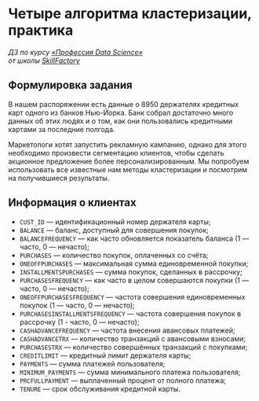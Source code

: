# Четыре алгоритма кластеризации, практика

*ДЗ по курсу [«Профессия Data Science»](https://lms.skillfactory.ru/courses/course-v1:Skillfactory+DST-PRO+15APR2020/about)\
от школы [SkillFactory](https://skillfactory.ru)*

## Формулировка задания

В нашем распоряжении есть данные о 8950 держателях кредитных карт одного из банков Нью-Йорка. Банк собрал достаточно много данных об этих людях и о том, как они пользовались кредитными картами за последние полгода.

Маркетологи хотят запустить рекламную кампанию, однако для этого необходимо произвести сегментацию клиентов, чтобы сделать акционное предложение более персонализированным. Мы попробуем использовать все известные нам методы кластеризации и посмотрим на получившиеся результаты.

## Информация о клиентах

- `CUST_ID` — идентификационный номер держателя карты;
- `BALANCE` — баланс, доступный для совершения покупок;
- `BALANCEFREQUENCY` — как часто обновляется показатель баланса (1 — часто, 0 — нечасто);
- `PURCHASES` — количество покупок, оплаченных со счёта;
- `ONEOFFPURCHASES` — максимальная сумма единовременной покупки;
- `INSTALLMENTSPURCHASES` — сумма покупок, сделанных в рассрочку;
- `PURCHASESFREQUENCY` — как часто в целом совершаются покупки (1 — часто, 0 — нечасто);
- `ONEOFFPURCHASESFREQUENCY` — частота совершения единовременных покупок (1 — часто, 0 — нечасто);
- `PURCHASESINSTALLMENTSFREQUENCY` — частота совершения покупок в рассрочку (1 - часто, 0 — нечасто);
- `CASHADVANCEFREQUENCY` — частота внесения авансовых платежей;
- `CASHADVANCETRX` — количество транзакций с авансовыми взносами;
- `PURCHASESTRX` — количество совершённых транзакций с покупками;
- `CREDITLIMIT` — кредитный лимит держателя карты;
- `PAYMENTS` — сумма платежей пользователя;
- `MINIMUM_PAYMENTS` — сумма минимального платежа пользователя;
- `PRCFULLPAYMENT` — выплаченный процент от полного платежа;
- `TENURE` — срок обслуживания кредитной карты.